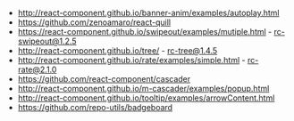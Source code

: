 * http://react-component.github.io/banner-anim/examples/autoplay.html
* https://github.com/zenoamaro/react-quill
* https://react-component.github.io/swipeout/examples/mutiple.html - rc-swipeout@1.2.5
* http://react-component.github.io/tree/ - rc-tree@1.4.5
* http://react-component.github.io/rate/examples/simple.html - rc-rate@2.1.0
* https://github.com/react-component/cascader
* http://react-component.github.io/m-cascader/examples/popup.html
* http://react-component.github.io/tooltip/examples/arrowContent.html
* https://github.com/repo-utils/badgeboard